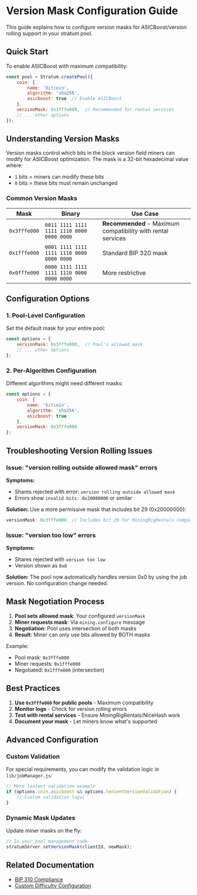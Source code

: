 # Version Mask Configuration Guide

This guide explains how to configure version masks for ASICBoost/version rolling support in your stratum pool.

## Quick Start

To enable ASICBoost with maximum compatibility:

```javascript
const pool = Stratum.createPool({
    coin: {
        name: 'bitcoin',
        algorithm: 'sha256',
        asicboost: true  // Enable ASICBoost
    },
    versionMask: 0x3fffe000,  // Recommended for rental services
    // ... other options
});
```

## Understanding Version Masks

Version masks control which bits in the block version field miners can modify for ASICBoost optimization. The mask is a 32-bit hexadecimal value where:

- `1` bits = miners can modify these bits
- `0` bits = these bits must remain unchanged

### Common Version Masks

| Mask | Binary | Use Case |
|------|--------|----------|
| `0x3fffe000` | `0011 1111 1111 1111 1110 0000 0000 0000` | **Recommended** - Maximum compatibility with rental services |
| `0x1fffe000` | `0001 1111 1111 1111 1110 0000 0000 0000` | Standard BIP 320 mask |
| `0x0fffe000` | `0000 1111 1111 1111 1110 0000 0000 0000` | More restrictive |

## Configuration Options

### 1. Pool-Level Configuration

Set the default mask for your entire pool:

```javascript
const options = {
    versionMask: 0x3fffe000,  // Pool's allowed mask
    // ... other options
};
```

### 2. Per-Algorithm Configuration

Different algorithms might need different masks:

```javascript
const options = {
    coin: {
        name: 'bitcoin',
        algorithm: 'sha256',
        asicboost: true
    },
    versionMask: 0x3fffe000
};
```

## Troubleshooting Version Rolling Issues

### Issue: "version rolling outside allowed mask" errors

**Symptoms:**
- Shares rejected with error: `version rolling outside allowed mask`
- Errors show `invalid bits: 0x20000000` or similar

**Solution:**
Use a more permissive mask that includes bit 29 (0x20000000):

```javascript
versionMask: 0x3fffe000  // Includes bit 29 for MiningRigRentals compatibility
```

### Issue: "version too low" errors

**Symptoms:**
- Shares rejected with `version too low`
- Version shown as `0x0`

**Solution:**
The pool now automatically handles version 0x0 by using the job version. No configuration change needed.

## Mask Negotiation Process

1. **Pool sets allowed mask**: Your configured `versionMask`
2. **Miner requests mask**: Via `mining.configure` message
3. **Negotiation**: Pool uses intersection of both masks
4. **Result**: Miner can only use bits allowed by BOTH masks

Example:
- Pool mask: `0x3fffe000`
- Miner requests: `0x1fffe000`
- Negotiated: `0x1fffe000` (intersection)

## Best Practices

1. **Use `0x3fffe000` for public pools** - Maximum compatibility
2. **Monitor logs** - Check for version rolling errors
3. **Test with rental services** - Ensure MiningRigRentals/NiceHash work
4. **Document your mask** - Let miners know what's supported

## Advanced Configuration

### Custom Validation

For special requirements, you can modify the validation logic in `lib/jobManager.js`:

```javascript
// More lenient validation example
if (options.coin.asicboost && options.lenientVersionValidation) {
    // Custom validation logic
}
```

### Dynamic Mask Updates

Update miner masks on the fly:

```javascript
// In your pool management code
stratumServer.setVersionMask(clientId, newMask);
```

## Related Documentation

- [BIP 310 Compliance](../BIP_310_COMPLIANCE.md)
- [Custom Difficulty Configuration](../examples/difficulty-parser.js)